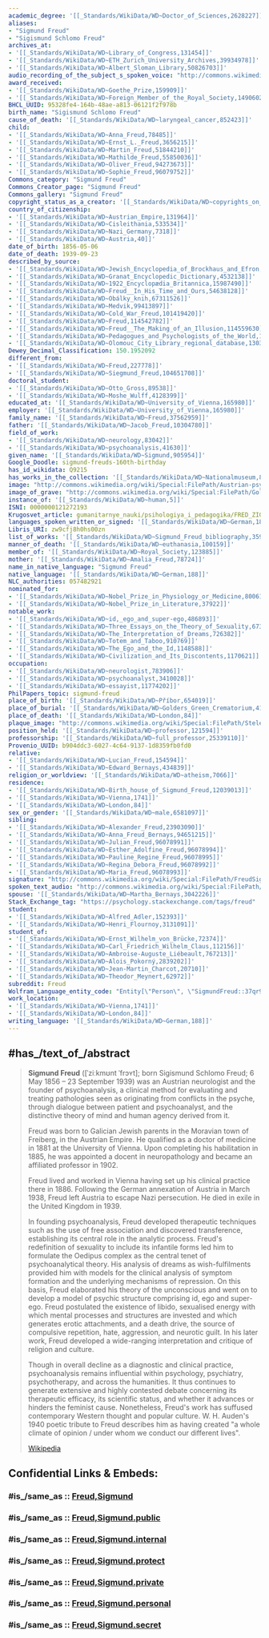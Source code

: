 ```yaml
---
academic_degree: '[[_Standards/WikiData/WD~Doctor_of_Sciences,2628227]]'
aliases:
- "Sigmund Freud"
- "Sigismund Schlomo Freud"
archives_at:
- '[[_Standards/WikiData/WD~Library_of_Congress,131454]]'
- '[[_Standards/WikiData/WD~ETH_Zurich_University_Archives,39934978]]'
- '[[_Standards/WikiData/WD~Albert_Sloman_Library,50826703]]'
audio_recording_of_the_subject_s_spoken_voice: "http://commons.wikimedia.org/wiki/Special:FilePath/Sigmund%20Freud%27s%20Voice%20%28BBC%20Broadcast%20Recording%201938%29.ogg"
award_received:
- '[[_Standards/WikiData/WD~Goethe_Prize,159909]]'
- '[[_Standards/WikiData/WD~Foreign_Member_of_the_Royal_Society,14906020]]'
BHCL_UUID: 95328fe4-164b-48ae-a813-06121f2f978b
birth_name: "Sigismund Schlomo Freud"
cause_of_death: '[[_Standards/WikiData/WD~laryngeal_cancer,852423]]'
child:
- '[[_Standards/WikiData/WD~Anna_Freud,78485]]'
- '[[_Standards/WikiData/WD~Ernst_L._Freud,3656215]]'
- '[[_Standards/WikiData/WD~Martin_Freud,51844210]]'
- '[[_Standards/WikiData/WD~Mathilde_Freud,55850036]]'
- '[[_Standards/WikiData/WD~Oliver_Freud,94273673]]'
- '[[_Standards/WikiData/WD~Sophie_Freud,96079752]]'
Commons_category: "Sigmund Freud"
Commons_Creator_page: "Sigmund Freud"
Commons_gallery: "Sigmund Freud"
copyright_status_as_a_creator: '[[_Standards/WikiData/WD~copyrights_on_works_have_expired,71887839]]'
country_of_citizenship:
- '[[_Standards/WikiData/WD~Austrian_Empire,131964]]'
- '[[_Standards/WikiData/WD~Cisleithania,533534]]'
- '[[_Standards/WikiData/WD~Nazi_Germany,7318]]'
- '[[_Standards/WikiData/WD~Austria,40]]'
date_of_birth: 1856-05-06
date_of_death: 1939-09-23
described_by_source:
- '[[_Standards/WikiData/WD~Jewish_Encyclopedia_of_Brockhaus_and_Efron,4173137]]'
- '[[_Standards/WikiData/WD~Granat_Encyclopedic_Dictionary,4532138]]'
- '[[_Standards/WikiData/WD~1922_Encyclopædia_Britannica,15987490]]'
- '[[_Standards/WikiData/WD~Freud__In_His_Time_and_Ours,54638128]]'
- '[[_Standards/WikiData/WD~Obálky_knih,67311526]]'
- '[[_Standards/WikiData/WD~Medvik,99413897]]'
- '[[_Standards/WikiData/WD~Cold_War_Freud,101419420]]'
- '[[_Standards/WikiData/WD~Freud,114542782]]'
- '[[_Standards/WikiData/WD~Freud__The_Making_of_an_Illusion,114559630]]'
- '[[_Standards/WikiData/WD~Pedagogues_and_Psychologists_of_the_World,126722605]]'
- '[[_Standards/WikiData/WD~Olomouc_City_Library_regional_database,130368343]]'
Dewey_Decimal_Classification: 150.1952092
different_from:
- '[[_Standards/WikiData/WD~Freud,227778]]'
- '[[_Standards/WikiData/WD~Siegmund_Freud,104651708]]'
doctoral_student:
- '[[_Standards/WikiData/WD~Otto_Gross,89538]]'
- '[[_Standards/WikiData/WD~Moshe_Wulff,4128399]]'
educated_at: '[[_Standards/WikiData/WD~University_of_Vienna,165980]]'
employer: '[[_Standards/WikiData/WD~University_of_Vienna,165980]]'
family_name: '[[_Standards/WikiData/WD~Freud,37562959]]'
father: '[[_Standards/WikiData/WD~Jacob_Freud,10304780]]'
field_of_work:
- '[[_Standards/WikiData/WD~neurology,83042]]'
- '[[_Standards/WikiData/WD~psychoanalysis,41630]]'
given_name: '[[_Standards/WikiData/WD~Sigmund,905954]]'
Google_Doodle: sigmund-freuds-160th-birthday
has_id_wikidata: Q9215
has_works_in_the_collection: '[[_Standards/WikiData/WD~Nationalmuseum,842858]]'
image: "http://commons.wikimedia.org/wiki/Special:FilePath/Austrian-psychoanalyst-Sigmund-Freud-1935.webp"
image_of_grave: "http://commons.wikimedia.org/wiki/Special:FilePath/Golders%20Green%20crematorium%20%28pictures%29%20004.jpg"
instance_of: '[[_Standards/WikiData/WD~human,5]]'
ISNI: 0000000121272193
Krugosvet_article: gumanitarnye_nauki/psihologiya_i_pedagogika/FRED_ZIGMUND.html
languages_spoken_written_or_signed: '[[_Standards/WikiData/WD~German,188]]'
Libris_URI: zw9cfj8h0hs00zn
list_of_works: '[[_Standards/WikiData/WD~Sigmund_Freud_bibliography,3594167]]'
manner_of_death: '[[_Standards/WikiData/WD~euthanasia,100159]]'
member_of: '[[_Standards/WikiData/WD~Royal_Society,123885]]'
mother: '[[_Standards/WikiData/WD~Amalia_Freud,78724]]'
name_in_native_language: "Sigmund Freud"
native_language: '[[_Standards/WikiData/WD~German,188]]'
NLC_authorities: 057482921
nominated_for:
- '[[_Standards/WikiData/WD~Nobel_Prize_in_Physiology_or_Medicine,80061]]'
- '[[_Standards/WikiData/WD~Nobel_Prize_in_Literature,37922]]'
notable_work:
- '[[_Standards/WikiData/WD~id,_ego_and_super-ego,486893]]'
- '[[_Standards/WikiData/WD~Three_Essays_on_the_Theory_of_Sexuality,673747]]'
- '[[_Standards/WikiData/WD~The_Interpretation_of_Dreams,726382]]'
- '[[_Standards/WikiData/WD~Totem_and_Taboo,910769]]'
- '[[_Standards/WikiData/WD~The_Ego_and_the_Id,1148588]]'
- '[[_Standards/WikiData/WD~Civilization_and_Its_Discontents,1170621]]'
occupation:
- '[[_Standards/WikiData/WD~neurologist,783906]]'
- '[[_Standards/WikiData/WD~psychoanalyst,3410028]]'
- '[[_Standards/WikiData/WD~essayist,11774202]]'
PhilPapers_topic: sigmund-freud
place_of_birth: '[[_Standards/WikiData/WD~Příbor,654019]]'
place_of_burial: '[[_Standards/WikiData/WD~Golders_Green_Crematorium,4141350]]'
place_of_death: '[[_Standards/WikiData/WD~London,84]]'
plaque_image: "http://commons.wikimedia.org/wiki/Special:FilePath/Stele%20-%20Sigmund%20Freud%2C%20Das%20Geheimnis%20des%20Traumes%20%28Wien%201900%29%20002.jpg"
position_held: '[[_Standards/WikiData/WD~professor,121594]]'
professorship: '[[_Standards/WikiData/WD~full_professor,25339110]]'
Provenio_UUID: b904ddc3-6027-4c64-9137-1d8359fb0fd0
relative:
- '[[_Standards/WikiData/WD~Lucian_Freud,154594]]'
- '[[_Standards/WikiData/WD~Edward_Bernays,434839]]'
religion_or_worldview: '[[_Standards/WikiData/WD~atheism,7066]]'
residence:
- '[[_Standards/WikiData/WD~Birth_house_of_Sigmund_Freud,12039013]]'
- '[[_Standards/WikiData/WD~Vienna,1741]]'
- '[[_Standards/WikiData/WD~London,84]]'
sex_or_gender: '[[_Standards/WikiData/WD~male,6581097]]'
sibling:
- '[[_Standards/WikiData/WD~Alexander_Freud,23903090]]'
- '[[_Standards/WikiData/WD~Anna_Freud_Bernays,94651215]]'
- '[[_Standards/WikiData/WD~Julian_Freud,96078991]]'
- '[[_Standards/WikiData/WD~Esther_Adolfine_Freud,96078994]]'
- '[[_Standards/WikiData/WD~Pauline_Regine_Freud,96078995]]'
- '[[_Standards/WikiData/WD~Regina_Debora_Freud,96078992]]'
- '[[_Standards/WikiData/WD~Maria_Freud,96078993]]'
signature: "http://commons.wikimedia.org/wiki/Special:FilePath/FreudSignature.svg"
spoken_text_audio: "http://commons.wikimedia.org/wiki/Special:FilePath/Ru-Sigmund%20Freud%20%28intro%29.ogg"
spouse: '[[_Standards/WikiData/WD~Martha_Bernays,3042226]]'
Stack_Exchange_tag: "https://psychology.stackexchange.com/tags/freud"
student:
- '[[_Standards/WikiData/WD~Alfred_Adler,152393]]'
- '[[_Standards/WikiData/WD~Henri_Flournoy,3131091]]'
student_of:
- '[[_Standards/WikiData/WD~Ernst_Wilhelm_von_Brücke,72374]]'
- '[[_Standards/WikiData/WD~Carl_Friedrich_Wilhelm_Claus,112156]]'
- '[[_Standards/WikiData/WD~Ambroise-Auguste_Liébeault,767213]]'
- '[[_Standards/WikiData/WD~Alois_Pokorný,2839202]]'
- '[[_Standards/WikiData/WD~Jean-Martin_Charcot,20710]]'
- '[[_Standards/WikiData/WD~Theodor_Meynert,62972]]'
subreddit: Freud
Wolfram_Language_entity_code: "Entity[\"Person\", \"SigmundFreud::37qr9\"]"
work_location:
- '[[_Standards/WikiData/WD~Vienna,1741]]'
- '[[_Standards/WikiData/WD~London,84]]'
writing_language: '[[_Standards/WikiData/WD~German,188]]'
---
```


## #has_/text_of_/abstract 

> **Sigmund Freud** ([ˈziːkmʊnt ˈfrɔʏt]; born Sigismund Schlomo Freud; 6 May 1856 – 23 September 1939) 
> was an Austrian neurologist and the founder of psychoanalysis, 
> a clinical method for evaluating and treating pathologies 
> seen as originating from conflicts in the psyche, 
> through dialogue between patient and psychoanalyst, 
> and the distinctive theory of mind and human agency derived from it.
>
> Freud was born to Galician Jewish parents in the Moravian town of Freiberg, in the Austrian Empire. 
> He qualified as a doctor of medicine in 1881 at the University of Vienna. 
> Upon completing his habilitation in 1885, he was appointed a docent in neuropathology 
> and became an affiliated professor in 1902. 
> 
> Freud lived and worked in Vienna having set up his clinical practice there in 1886. 
> Following the German annexation of Austria in March 1938, 
> Freud left Austria to escape Nazi persecution. He died in exile in the United Kingdom in 1939.
>
> In founding psychoanalysis, Freud developed therapeutic techniques such as the use of free association and discovered transference, establishing its central role in the analytic process. Freud's redefinition of sexuality to include its infantile forms led him to formulate the Oedipus complex as the central tenet of psychoanalytical theory. His analysis of dreams as wish-fulfilments provided him with models for the clinical analysis of symptom formation and the underlying mechanisms of repression. On this basis, Freud elaborated his theory of the unconscious and went on to develop a model of psychic structure comprising id, ego and super-ego. Freud postulated the existence of libido, sexualised energy with which mental processes and structures are invested and which generates erotic attachments, and a death drive, the source of compulsive repetition, hate, aggression, and neurotic guilt. In his later work, Freud developed a wide-ranging interpretation and critique of religion and culture.
>
> Though in overall decline as a diagnostic and clinical practice, psychoanalysis remains influential within psychology, psychiatry, psychotherapy, and across the humanities. It thus continues to generate extensive and highly contested debate concerning its therapeutic efficacy, its scientific status, and whether it advances or hinders the feminist cause. Nonetheless, Freud's work has suffused contemporary Western thought and popular culture. W. H. Auden's 1940 poetic tribute to Freud describes him as having created "a whole climate of opinion / under whom we conduct our different lives".
>
> [Wikipedia](https://en.wikipedia.org/wiki/Sigmund%20Freud)


## Confidential Links & Embeds: 

### #is_/same_as :: [Freud,Sigmund](/_Standards/bio/Psychology/Psychologist/Freud,Sigmund.md) 

### #is_/same_as :: [Freud,Sigmund.public](/_public/bio/Psychology/Psychologist/Freud,Sigmund.public.md) 

### #is_/same_as :: [Freud,Sigmund.internal](/_internal/bio/Psychology/Psychologist/Freud,Sigmund.internal.md) 

### #is_/same_as :: [Freud,Sigmund.protect](/_protect/bio/Psychology/Psychologist/Freud,Sigmund.protect.md) 

### #is_/same_as :: [Freud,Sigmund.private](/_private/bio/Psychology/Psychologist/Freud,Sigmund.private.md) 

### #is_/same_as :: [Freud,Sigmund.personal](/_personal/bio/Psychology/Psychologist/Freud,Sigmund.personal.md) 

### #is_/same_as :: [Freud,Sigmund.secret](/_secret/bio/Psychology/Psychologist/Freud,Sigmund.secret.md)


